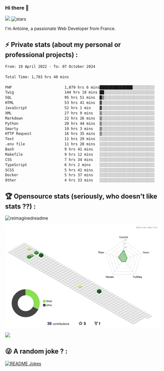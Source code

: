 ### Hi there 👋

![](https://komarev.com/ghpvc/?username=niotna)
<img src="https://img.shields.io/github/stars/niotna?label=Stars" alt="stars">

I'm Antoine, a passionate Web Developer from France.

## :zap: Private stats (about my personal or professional projects) : 

<!--START_SECTION:waka-->

```txt
From: 19 April 2022 - To: 07 October 2024

Total Time: 1,783 hrs 40 mins

PHP                        1,079 hrs 6 mins███████████████░░░░░░░░░░   60.50 %
Twig                       144 hrs 18 mins ██░░░░░░░░░░░░░░░░░░░░░░░   08.09 %
SQL                        95 hrs 51 mins  █▒░░░░░░░░░░░░░░░░░░░░░░░   05.37 %
HTML                       53 hrs 41 mins  ▓░░░░░░░░░░░░░░░░░░░░░░░░   03.01 %
JavaScript                 52 hrs 1 min    ▓░░░░░░░░░░░░░░░░░░░░░░░░   02.92 %
XML                        27 hrs 9 mins   ▒░░░░░░░░░░░░░░░░░░░░░░░░   01.52 %
Markdown                   22 hrs 26 mins  ▒░░░░░░░░░░░░░░░░░░░░░░░░   01.26 %
Python                     20 hrs 44 mins  ▒░░░░░░░░░░░░░░░░░░░░░░░░   01.16 %
Smarty                     19 hrs 3 mins   ▒░░░░░░░░░░░░░░░░░░░░░░░░   01.07 %
HTTP Request               16 hrs 35 mins  ▒░░░░░░░░░░░░░░░░░░░░░░░░   00.93 %
Text                       11 hrs 29 mins  ░░░░░░░░░░░░░░░░░░░░░░░░░   00.64 %
.env file                  11 hrs 28 mins  ░░░░░░░░░░░░░░░░░░░░░░░░░   00.64 %
Bash                       9 hrs 41 mins   ░░░░░░░░░░░░░░░░░░░░░░░░░   00.54 %
Makefile                   9 hrs 12 mins   ░░░░░░░░░░░░░░░░░░░░░░░░░   00.52 %
CSS                        7 hrs 34 mins   ░░░░░░░░░░░░░░░░░░░░░░░░░   00.42 %
TypeScript                 6 hrs 2 mins    ░░░░░░░░░░░░░░░░░░░░░░░░░   00.34 %
SCSS                       5 hrs 41 mins   ░░░░░░░░░░░░░░░░░░░░░░░░░   00.32 %
Docker                     5 hrs 37 mins   ░░░░░░░░░░░░░░░░░░░░░░░░░   00.32 %
Other                      4 hrs 33 mins   ░░░░░░░░░░░░░░░░░░░░░░░░░   00.26 %
```

<!--END_SECTION:waka-->

## :trophy: Opensource stats (seriously, who doesn't like stats ??) : 

<!---
[![Top Langs](https://github-readme-stats.vercel.app/api/top-langs/?username=niotna)](https://github.com/anuraghazra/github-readme-stats) 
-->
<img src="https://myreadme.vercel.app/api/embed/niotna?panels=userstatistics,toprepositories,toplanguages,commitgraph" alt="reimaginedreadme" />

![](./profile-3d-contrib/profile-green-animate.svg)

<img src="https://github-profile-trophy.vercel.app/?username=niotna&theme=juicyfresh&no-bg=true" />

## :stuck_out_tongue_winking_eye: A random joke ? : 

<a href="https://readme-jokes.vercel.app"><img align="center" src="https://readme-jokes.vercel.app/api" alt="README Jokes"></a>
